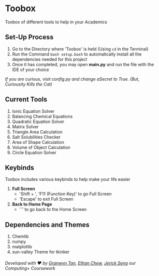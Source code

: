 # Toobox
Toobox of different tools to help in your Academics

## Set-Up Process
1. Go to the Directory where 'Toobox' is held (Using ```cd``` in the Terminal)
2. Run the Command ```bash setup.bash``` to automatically install all the dependencies needed for this project
3. Once it has completed, you may open **main.py** and run the file with the IDE of your choice  

_If you are curious, visit config.py and change aSecret to True. (But, Curiousity Kills the Cat)_

## Current Tools
1. Ionic Equation Solver
2. Balancing Chemical Equations
3. Quadratic Equation Solver
4. Matrix Solver
5. Triangle Area Calculation
6. Salt Solubilities Checker
7. Area of Shape Calculation
8. Volume of Object Calculation
9. Circle Equation Solver

## Keybinds
Toobox includes various keybinds to help make your life easier
1. **Full Screen**
    - 'Shift + \', 'F11 (Function Key)' to go Full Screen
    - 'Escape' to exit Full Screen
2. **Back to Home Page**
    - '`' to go back to the Home Screen

## Dependencies and Themes
1. Chemlib
2. numpy
3. matplotlib
4. sun-valley Theme for tkinker

###### Developed with ❤️ by [Granwyn Tan](https://granwyntan.github.io), [Ethan Chew](https://www.ethanchew.com), [Jerick Seng](https://jer123se12.github.io) our Computing+ Coursework
